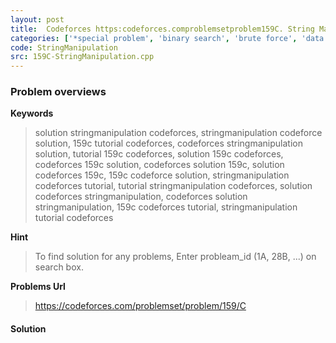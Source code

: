 ```yaml
---
layout: post
title:  Codeforces https:codeforces.comproblemsetproblem159C. String Manipulation 1.0 solution
categories: ['*special problem', 'binary search', 'brute force', 'data structures', 'strings']
code: StringManipulation
src: 159C-StringManipulation.cpp
---
```

### **Problem overviews**

**Keywords**
> solution stringmanipulation codeforces, stringmanipulation codeforce solution, 159c tutorial codeforces, codeforces stringmanipulation solution, tutorial 159c codeforces, solution 159c codeforces, codeforces 159c solution, codeforces solution 159c, solution codeforces 159c, 159c codeforce solution, stringmanipulation codeforces tutorial, tutorial stringmanipulation codeforces, solution codeforces stringmanipulation, codeforces solution stringmanipulation, 159c codeforces tutorial, stringmanipulation tutorial codeforces

**Hint**
> To find solution for any problems, Enter probleam_id (1A, 28B, ...) on search box. 

**Problems Url**
> https://codeforces.com/problemset/problem/159/C

#### **Solution**




